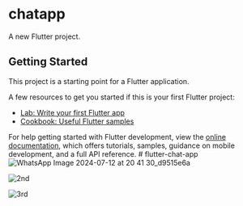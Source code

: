 # chatapp

A new Flutter project.

## Getting Started

This project is a starting point for a Flutter application.

A few resources to get you started if this is your first Flutter project:

- [Lab: Write your first Flutter app](https://docs.flutter.dev/get-started/codelab)
- [Cookbook: Useful Flutter samples](https://docs.flutter.dev/cookbook)

For help getting started with Flutter development, view the
[online documentation](https://docs.flutter.dev/), which offers tutorials,
samples, guidance on mobile development, and a full API reference.
#   f l u t t e r - c h a t - a p p 
 
 
![WhatsApp Image 2024-07-12 at 20 41 30_d9515e6a](https://github.com/user-attachments/assets/ce800ed9-3ee8-48dd-89bc-dd32dc458c91)


![2nd](https://github.com/user-attachments/assets/8c692f0a-465c-43a2-bdcc-3d619d8f572a)


![3rd](https://github.com/user-attachments/assets/9d8d8ded-19cd-468a-bd2d-c11198db8344)
